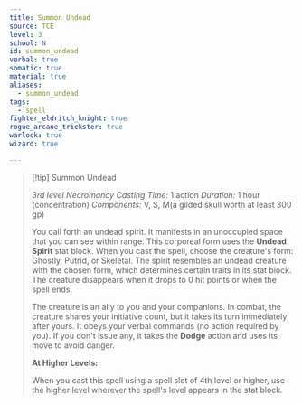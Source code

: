 ```yaml
---
title: Summon Undead
source: TCE
level: 3
school: N
id: summon_undead
verbal: true
somatic: true
material: true
aliases:
  - summon_undead
tags:
  - spell
fighter_eldritch_knight: true
rogue_arcane_trickster: true
warlock: true
wizard: true

---
```

>[!tip] Summon Undead
>
> *3rd level Necromancy*
> *Casting Time:* 1 action
> *Duration:* 1 hour (concentration)
> *Components:* V, S, M(a gilded skull worth at least 300 gp)
>
>You call forth an undead spirit. It manifests in an unoccupied space that you can see within range. This corporeal form uses the **Undead Spirit** stat block. When you cast the spell, choose the creature's form: Ghostly, Putrid, or Skeletal. The spirit resembles an undead creature with the chosen form, which determines certain traits in its stat block. The creature disappears when it drops to 0 hit points or when the spell ends.
>
>The creature is an ally to you and your companions. In combat, the creature shares your initiative count, but it takes its turn immediately after yours. It obeys your verbal commands (no action required by you). If you don't issue any, it takes the **Dodge** action and uses its move to avoid danger.
>
>**At Higher Levels:**
>
>When you cast this spell using a spell slot of 4th level or higher, use the higher level wherever the spell's level appears in the stat block.
>

